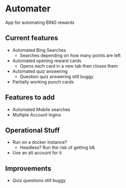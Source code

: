# Automater
App for automating BING rewards 


## Current features
- Automated Bing Searches
    - Searches depending on how many points are left
- Automated opening reward cards
    - Opens each card in a new tab then closes them
- Automated quiz answering
    - Question quiz answering still buggy
- Partially working punch cards
  
## Features to add
- Automated Mobile searches
- Multiple Account logins

## Operational Stuff
- Run on a docker instance?
    - Headless? Run the risk of getting b&
- Use an alt account for it

## Improvements
- Quiz questions still buggy
